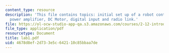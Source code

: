 ```yaml
---
content_type: resource
description: 'This file contains topics: initial set up of a robot control system,
  power amplifier, DC Motor, digital input and radio link.'
file: https://ol-ocw-studio-app-qa.s3.amazonaws.com/courses/2-12-introduction-to-robotics-fall-2005/4678d8ef2d733e5c642110c85bbaa7de_lab1.pdf
file_type: application/pdf
resourcetype: Document
title: lab1.pdf
uid: 4678d8ef-2d73-3e5c-6421-10c85bbaa7de
---
```

